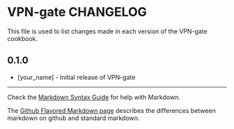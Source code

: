 VPN-gate CHANGELOG
==================

This file is used to list changes made in each version of the VPN-gate cookbook.

0.1.0
-----
- [your_name] - Initial release of VPN-gate

- - -
Check the [Markdown Syntax Guide](http://daringfireball.net/projects/markdown/syntax) for help with Markdown.

The [Github Flavored Markdown page](http://github.github.com/github-flavored-markdown/) describes the differences between markdown on github and standard markdown.
